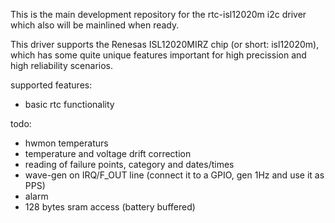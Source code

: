 This is the main development repository for the rtc-isl12020m i2c driver which
also will be mainlined when ready.

This driver supports the Renesas ISL12020MIRZ chip (or short: isl12020m), which
has some quite unique features important for high precission and high
reliability scenarios.

supported features:
- basic rtc functionality

todo:
- hwmon temperaturs
- temperature and voltage drift correction
- reading of failure points, category and dates/times
- wave-gen on IRQ/F_OUT line (connect it to a GPIO, gen 1Hz and use it as PPS)
- alarm
- 128 bytes sram access (battery buffered)
